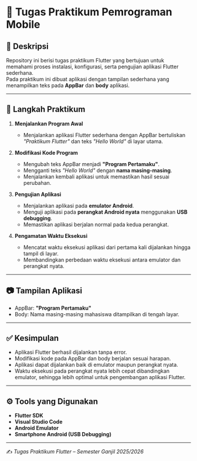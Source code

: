 # 🚀 Tugas Praktikum Pemrograman Mobile
## 📌 Deskripsi
Repository ini berisi tugas praktikum Flutter yang bertujuan untuk memahami proses instalasi, konfigurasi, serta pengujian aplikasi Flutter sederhana.  
Pada praktikum ini dibuat aplikasi dengan tampilan sederhana yang menampilkan teks pada **AppBar** dan **body** aplikasi.

---

## 📝 Langkah Praktikum
1. **Menjalankan Program Awal**  
   - Menjalankan aplikasi Flutter sederhana dengan AppBar bertuliskan *"Praktikum Flutter"* dan teks *"Hello World"* di layar utama.  

2. **Modifikasi Kode Program**  
   - Mengubah teks AppBar menjadi **"Program Pertamaku"**.  
   - Mengganti teks *"Hello World"* dengan **nama masing-masing**.  
   - Menjalankan kembali aplikasi untuk memastikan hasil sesuai perubahan.  

3. **Pengujian Aplikasi**  
   - Menjalankan aplikasi pada **emulator Android**.  
   - Menguji aplikasi pada **perangkat Android nyata** menggunakan **USB debugging**.  
   - Memastikan aplikasi berjalan normal pada kedua perangkat.  

4. **Pengamatan Waktu Eksekusi**  
   - Mencatat waktu eksekusi aplikasi dari pertama kali dijalankan hingga tampil di layar.  
   - Membandingkan perbedaan waktu eksekusi antara emulator dan perangkat nyata.  

---

## 📷 Tampilan Aplikasi
- AppBar: **"Program Pertamaku"**  
- Body: Nama masing-masing mahasiswa ditampilkan di tengah layar.  

---

## ✅ Kesimpulan
- Aplikasi Flutter berhasil dijalankan tanpa error.  
- Modifikasi kode pada AppBar dan body berjalan sesuai harapan.  
- Aplikasi dapat dijalankan baik di emulator maupun perangkat nyata.  
- Waktu eksekusi pada perangkat nyata lebih cepat dibandingkan emulator, sehingga lebih optimal untuk pengembangan aplikasi Flutter.  

---

## ⚙️ Tools yang Digunakan
- **Flutter SDK**  
- **Visual Studio Code**  
- **Android Emulator**  
- **Smartphone Android (USB Debugging)**  

---

✍️ *Tugas Praktikum Flutter – Semester Ganjil 2025/2026*  
